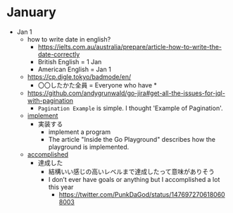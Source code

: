 # January
* Jan 1
  * how to write date in english?
    * https://ielts.com.au/australia/prepare/article-how-to-write-the-date-correctly
    * British English = 1 Jan
    * American English = Jan 1
  * https://cp.digle.tokyo/badmode/en/
    * 〇〇したかた全員 = Everyone who have *
  * https://github.com/andygrunwald/go-jira#get-all-the-issues-for-jql-with-pagination
    * `Pagination Example` is simple. I thought 'Example of Pagination'.
  * [implement](https://ejje.weblio.jp/content/implement)
    * 実装する
      * implement a program 
      * The article "Inside the Go Playground" describes how the playground is implemented.
  * [accomplished](https://ejje.weblio.jp/content/accomplished)
    * 達成した
      * 結構いい感じの高いレベルまで達成したって意味がありそう
      * I don’t ever have goals or anything but I accomplished a lot this year
        * https://twitter.com/PunkDaGod/status/1476972706180608003
